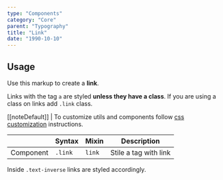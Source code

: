 ```yaml
---
type: "Components"
category: "Core"
parent: "Typography"
title: "Link"
date: "1990-10-10"
---
```


## Usage

Use this markup to create a **link**.

<script type="text/plain" class="language-markup">
  <a href="#">
    <!-- content -->
  </a>

  <button type="button" class="btn link">
    <!-- content -->
  </button>
  
  <div class="link">
    <!-- content -->
  </div>
</script>

Links with the tag `a` are styled **unless they have a class**. If you are using a class on links add `.link` class.

[[noteDefault]]
| To customize utils and components follow [css customization](/introduction/getting-started/setup#css-customization) instructions.

<div class="table-scroll">

|                         | Syntax                                     | Mixin                       | Description                   |
| ----------------------- | ----------------------------------------- | ----------------------------- | ----------------------------- |
| Component                  | `.link`                 | `link`              | Stile a tag with link            |

</div>

<demo>
  <demovanilla src="vanilla/components/core/typography/link">
  </demovanilla>
</demo>

Inside `.text-inverse` links are styled accordingly.

<demo>
  <demovanilla src="vanilla/components/core/typography/link-inverse">
  </demovanilla>
</demo>

